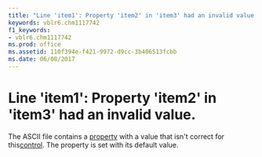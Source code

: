 ```yaml
---
title: "Line 'item1': Property 'item2' in 'item3' had an invalid value."
keywords: vblr6.chm1117742
f1_keywords:
- vblr6.chm1117742
ms.prod: office
ms.assetid: 110f394e-f421-9972-d9cc-3b406513fcbb
ms.date: 06/08/2017
---
```



# Line 'item1': Property 'item2' in 'item3' had an invalid value.

The ASCII file contains a [property](../../Glossary/vbe-glossary.md#property) with a value that isn't correct for this[control](../../Glossary/vbe-glossary.md#control). The property is set with its default value.


